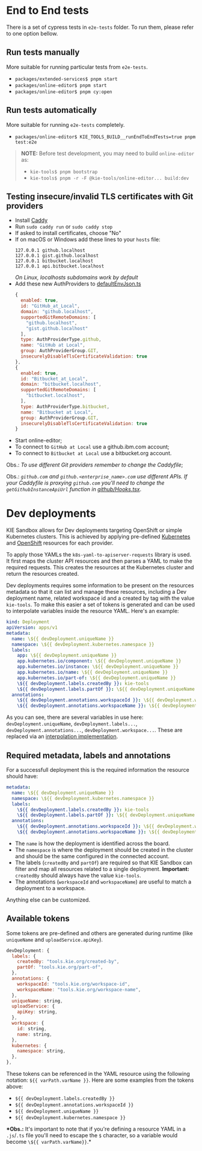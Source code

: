 # End to End tests

There is a set of cypress tests in `e2e-tests` folder. To run them, please refer to one option bellow.

## Run tests manually

More suitable for running particular tests from `e2e-tests`.

- `packages/extended-services$ pnpm start`
- `packages/online-editor$ pnpm start`
- `packages/online-editor$ pnpm cy:open`

## Run tests automatically

More suitable for running `e2e-tests` completely.

- `packages/online-editor$ KIE_TOOLS_BUILD__runEndToEndTests=true pnpm test:e2e`

> **NOTE:**
> Before test development, you may need to build `online-editor` as:
>
> - `kie-tools$ pnpm bootstrap`
> - `kie-tools$ pnpm -r -F @kie-tools/online-editor... build:dev`

## Testing insecure/invalid TLS certificates with Git providers

- Install [Caddy](https://caddyserver.com/docs/install)
- Run `sudo caddy run` or `sudo caddy stop`
- If asked to install certificates, choose "No"
- If on macOS or Windows add these lines to your `hosts` file:
  ```
  127.0.0.1 github.localhost
  127.0.0.1 gist.github.localhost
  127.0.0.1 bitbucket.localhost
  127.0.0.1 api.bitbucket.localhost
  ```
  _On Linux, localhosts subdomains work by default_
- Add these new AuthProviders to [defaultEnvJson.ts](build/defaultEnvJson.ts)
  ```js
  {
    enabled: true,
    id: "GitHub_at_Local",
    domain: "github.localhost",
    supportedGitRemoteDomains: [
      "github.localhost",
      "gist.github.localhost"
    ],
    type: AuthProviderType.github,
    name: "GitHub at Local",
    group: AuthProviderGroup.GIT,
    insecurelyDisableTlsCertificateValidation: true
  },
  {
    enabled: true,
    id: "Bitbucket_at_Local",
    domain: "bitbucket.localhost",
    supportedGitRemoteDomains: [
      "bitbucket.localhost",
    ],
    type: AuthProviderType.bitbucket,
    name: "Bitbucket at Local",
    group: AuthProviderGroup.GIT,
    insecurelyDisableTlsCertificateValidation: true
  }
  ```
- Start online-editor;
- To connect to `GitHub at Local` use a github.ibm.com account;
- To connect to `Bitbucket at Local` use a bitbucket.org account.

Obs.: _To use different Git providers remember to change the Caddyfile_;

Obs.: _`github.com` and `github.<enterprise_name>.com` use different APIs. If your Caddyfile is proxying `github.com` you'll need to change the `getGithubInstanceApiUrl` function in [github/Hooks.tsx](src/github/Hooks.tsx)_.

# Dev deployments

KIE Sandbox allows for Dev deployments targeting OpenShift or simple Kubernetes clusters. This is achieved by applying pre-defined [Kubernetes](src/devDeployments/services/resources/kubernetes/index.ts) and [OpenShift](src/devDeployments/services/resources/openshift/index.ts) resources for each provider.

To apply those YAMLs the `k8s-yaml-to-apiserver-requests` library is used. It first maps the cluster API resources and then parses a YAML to make the required requests. This creates the resources at the Kubernetes cluster and return the resources created.

Dev deployments requires some information to be present on the resources metadata so that it can list and manage these resources, including a Dev deployment name, related workspace id and a created by tag with the value `kie-tools`. To make this easier a set of tokens is generated and can be used to interpolate variables inside the resource YAML. Here's an example:

```yaml
kind: Deployment
apiVersion: apps/v1
metadata:
  name: \${{ devDeployment.uniqueName }}
  namespace: \${{ devDeployment.kubernetes.namespace }}
  labels:
    app: \${{ devDeployment.uniqueName }}
    app.kubernetes.io/component: \${{ devDeployment.uniqueName }}
    app.kubernetes.io/instance: \${{ devDeployment.uniqueName }}
    app.kubernetes.io/name: \${{ devDeployment.uniqueName }}
    app.kubernetes.io/part-of: \${{ devDeployment.uniqueName }}
    \${{ devDeployment.labels.createdBy }}: kie-tools
    \${{ devDeployment.labels.partOf }}: \${{ devDeployment.uniqueName }}
  annotations:
    \${{ devDeployment.annotations.workspaceId }}: \${{ devDeployment.workspace.id }}
    \${{ devDeployment.annotations.workspaceName }}: \${{ devDeployment.workspace.name }}
```

As you can see, there are several variables in use here: `devDeployment.uniqueName`, `devDeployment.labels...`, `devDeployment.annotations...`, `devDeployment.workspace...`. These are replaced via an [interpolation implementation](/packages/k8s-yaml-to-apiserver-requests/src/interpolateK8sResourceYamls.ts).

## Required metadata, labels and annotations

For a successfull deployment this is the required information the resource should have:

```yaml
metadata:
  name: \${{ devDeployment.uniqueName }}
  namespace: \${{ devDeployment.kubernetes.namespace }}
  labels:
    \${{ devDeployment.labels.createdBy }}: kie-tools
    \${{ devDeployment.labels.partOf }}: \${{ devDeployment.uniqueName }}
  annotations:
    \${{ devDeployment.annotations.workspaceId }}: \${{ devDeployment.workspace.id }}
    \${{ devDeployment.annotations.workspaceName }}: \${{ devDeployment.workspace.name }}
```

- The `name` is how the deployment is identified across the board.
- The `namespace` is where the deployment should be created in the cluster and should be the same configured in the connected account.
- The labels (`createdBy` and `partOf`) are required so that KIE Sandbox can filter and map all resources related to a single deployment. **Important:** `createdBy` should always have the value `kie-tools`.
- The annotations (`workspaceId` and `workspaceName`) are useful to match a deployment to a workspace.

Anything else can be customized.

## Available tokens

Some tokens are pre-defined and others are generated during runtime (like `uniqueName` and `uploadService.apiKey`).

```js
devDeployment: {
  labels: {
    createdBy: "tools.kie.org/created-by",
    partOf: "tools.kie.org/part-of",
  },
  annotations: {
    workspaceId: "tools.kie.org/workspace-id",
    workspaceName: "tools.kie.org/workspace-name",
  },
  uniqueName: string,
  uploadService: {
    apiKey: string,
  },
  workspace: {
    id: string,
    name: string,
  },
  kubernetes: {
    namespace: string,
  },
},
```

These tokens can be referenced in the YAML resource using the following notation: `${{ varPath.varName }}`. Here are some examples from the tokens above:

- `${{ devDeployment.labels.createdBy }}`
- `${{ devDeployment.annotations.workspaceId }}`
- `${{ devDeployment.uniqueName }}`
- `${{ devDeployment.kubernetes.namespace }}`

**\*Obs.:** It's important to note that if you're defining a resource YAML in a `.js`/`.ts` file you'll need to escape the `$` character, so a variable would become `\${{ varPath.varName}}`.\*
